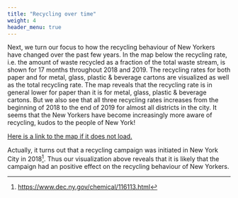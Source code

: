 ```yaml
---
title: "Recycling over time"
weight: 4
header_menu: true
---
```


Next, we turn our focus to how the recycling behaviour of New Yorkers have changed over the past few years. In the map below the recycling rate, i.e. the amount of waste recycled as a fraction of the total waste stream, is shown for 17 months throughout 2018 and 2019. The recycling rates for both paper and for metal, glass, plastic & beverage cartons are visualized as well as the total recycling rate. The map reveals that the recycling rate is in general lower for paper than it is for metal, glass, plastic & beverage cartons. But we also see that all three recycling rates increases from the beginning of 2018 to the end of 2019 for almost all districts in the city. It seems that the New Yorkers have become increasingly more aware of recycling, kudos to the people of New York!

<!--
<h6 style="text-align:center;">Recycling over time</h6>s
<iframe src="https://people.compute.dtu.dk/s162615/recycling_over_time.html"
	sandbox="allow-same-origin allow-scripts"
	width="700"
	height="450"
	scrolling="no"
	seamless="seamless"
	frameborder="0">
</iframe>
-->
<a href="https://people.compute.dtu.dk/s162615/recycling_over_time.html">Here is a link to the map if it does not load.</a>

Actually, it turns out that a recycling campaign was initiated in New York City in 2018[^3]. Thus our visualization above reveals that it is likely that the campaign had an positive effect on the recycling behaviour of New Yorkers.

[^3]: https://www.dec.ny.gov/chemical/116113.html
